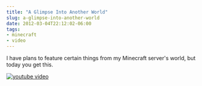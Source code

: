 ```yaml
---
title: "A Glimpse Into Another World"
slug: a-glimpse-into-another-world
date: 2012-03-04T22:12:02-06:00
tags:
- minecraft
- video
---
```

I have plans to feature certain things from my Minecraft server's world, but today you get this.

[![youtube video](https://img.youtube.com/vi/wG8qSITj4mw/0.jpg)](https://www.youtube.com/watch?v=wG8qSITj4mw)

